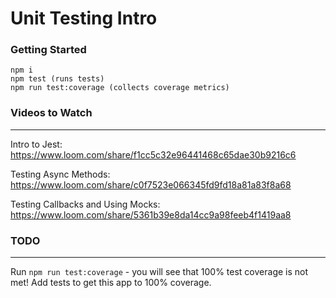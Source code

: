 # Unit Testing Intro

### Getting Started

```
npm i
npm test (runs tests)
npm run test:coverage (collects coverage metrics)
```

### Videos to Watch

---

Intro to Jest:
https://www.loom.com/share/f1cc5c32e96441468c65dae30b9216c6

Testing Async Methods:
https://www.loom.com/share/c0f7523e066345fd9fd18a81a83f8a68

Testing Callbacks and Using Mocks:
https://www.loom.com/share/5361b39e8da14cc9a98feeb4f1419aa8

### TODO

---

Run `npm run test:coverage` - you will see that 100% test coverage is not met! Add tests to get this app to 100% coverage.
